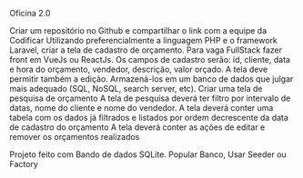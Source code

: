  Oficina 2.0

Criar um repositório no Github e compartilhar o link com a equipe da Codificar
Utilizando preferencialmente a linguagem PHP e o framework Laravel, criar a tela de cadastro de orçamento. Para vaga FullStack fazer front em VueJs ou ReactJs.
Os campos de cadastro serão: id, cliente, data e hora do orçamento, vendedor, descrição, valor orçado. A tela deve permitir também a edição.
Armazená-los em um banco de dados que julgar mais adequado (SQL, NoSQL, search server, etc).
Criar uma tela de pesquisa de orçamento
A tela de pesquisa deverá ter filtro por intervalo de datas, nome do cliente e nome do vendedor. 
A tela deverá conter uma tabela com os dados já filtrados e listados por ordem decrescente da data de cadastro do orçamento
A tela deverá conter as ações de editar e remover os orçamentos realizados



Projeto feito com Bando de dados SQLite.
Popular Banco, Usar Seeder ou Factory
